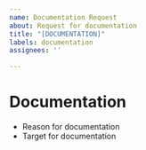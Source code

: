 ```yaml
---
name: Documentation Request
about: Request for documentation
title: "[DOCUMENTATION]"
labels: documentation
assignees: ''

---
```


# Documentation

- Reason for documentation
- Target for documentation
